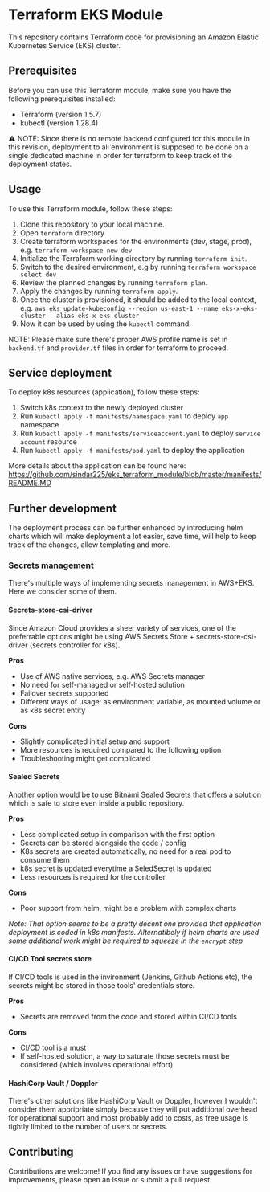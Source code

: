 # Terraform EKS Module

This repository contains Terraform code for provisioning an Amazon Elastic Kubernetes Service (EKS) cluster.

## Prerequisites

Before you can use this Terraform module, make sure you have the following prerequisites installed:

- Terraform (version 1.5.7)
- kubectl (version 1.28.4)

⚠️ NOTE: Since there is no remote backend configured for this module in this revision, deployment to all environment is supposed to be done on a single dedicated machine in order for terraform to keep track of the deployment states.

## Usage

To use this Terraform module, follow these steps:

1. Clone this repository to your local machine.
2. Open `terraform` directory
3. Create terraform workspaces for the environments (dev, stage, prod), e.g. `terraform workspace new dev`
4. Initialize the Terraform working directory by running `terraform init`.
5. Switch to the desired environment, e.g by running `terraform workspace select dev` 
5. Review the planned changes by running `terraform plan`.
6. Apply the changes by running `terraform apply`.
7. Once the cluster is provisioned, it should be added to the local context, e.g. `aws eks update-kubeconfig --region us-east-1 --name eks-x-eks-cluster --alias eks-x-eks-cluster`
8. Now it can be used by using the `kubectl` command.

NOTE: Please make sure there's proper AWS profile name is set in `backend.tf` and `provider.tf` files in order for terraform to proceed.

## Service deployment

To deploy k8s resources (application), follow these steps:
1. Switch k8s context to the newly deployed cluster 
2. Run `kubectl apply -f manifests/namespace.yaml` to deploy `app` namespace
3. Run `kubectl apply -f manifests/serviceaccount.yaml` to deploy `service account` resource
4. Run `kubectl apply -f manifests/pod.yaml` to deploy the application

More details about the application can be found here: https://github.com/sindar225/eks_terraform_module/blob/master/manifests/README.MD

## Further development
The deployment process can be further enhanced by introducing helm charts which will make deployment a lot easier, save time, will help to keep track of the changes, allow templating and more. 

### Secrets management 
There's multiple ways of implementing secrets management in AWS+EKS. Here we consider some of them.

#### Secrets-store-csi-driver 
Since Amazon Cloud provides a sheer variety of services, one of the preferrable options might be using AWS Secrets Store + secrets-store-csi-driver (secrets controller for k8s). 

**Pros**
- Use of AWS native services, e.g. AWS Secrets manager
- No need for self-managed or self-hosted solution
- Failover secrets supported
- Different ways of usage: as environment variable, as mounted volume or as k8s secret entity

**Cons**
- Slightly complicated initial setup and support
- More resources is required compared to the following option
- Troubleshooting might get complicated

#### Sealed Secrets
Another option would be to use Bitnami Sealed Secrets that offers a solution which is safe to store even inside a public repository. 

**Pros**
- Less complicated setup in comparison with the first option
- Secrets can be stored alongside the code / config
- K8s secrets are created automatically, no need for a real pod to consume them
- k8s secret is updated everytime a SeledSecret is updated
- Less resources is required for the controller

**Cons**
- Poor support from helm, might be a problem with complex charts

_Note: That option seems to be a pretty decent one provided that application deployment is coded in k8s manifests. Alternatibely if helm charts are used some additional work might be required to squeeze in the `encrypt` step_

#### CI/CD Tool secrets store
If CI/CD tools is used in the invironment (Jenkins, Github Actions etc), the secrets might be stored in those tools' credentials store.

**Pros**
- Secrets are removed from the code and stored within CI/CD tools

**Cons**
- CI/CD tool is a must
- If self-hosted solution, a way to saturate those secrets must be considered (which involves operational effort)

#### HashiCorp Vault / Doppler 
There's other solutions like HashiCorp Vault or Doppler, however I wouldn't consider them appripriate simply because they will put additional overhead for operational support and most probably add to costs, as free usage is tightly limited to the number of users or secrets. 

## Contributing

Contributions are welcome! If you find any issues or have suggestions for improvements, please open an issue or submit a pull request.
